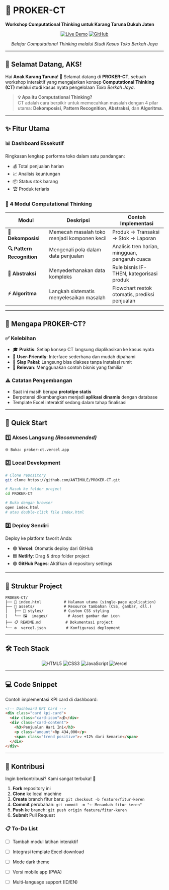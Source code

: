 # 🧠 PROKER-CT
**Workshop Computational Thinking untuk Karang Taruna Dukuh Jaten**

<div align="center">

[![Live Demo](https://img.shields.io/badge/🌐_Live_Demo-proker--ct.vercel.app-blue?style=for-the-badge)](https://proker-ct.vercel.app)
[![GitHub](https://img.shields.io/badge/GitHub-ANTIMOLE-black?style=for-the-badge&logo=github)](https://github.com/ANTIMOLE/PROKER-CT)

*Belajar Computational Thinking melalui Studi Kasus Toko Berkah Jaya*

</div>

---

## 👋 Selamat Datang, AKS!

Hai **Anak Karang Taruna**! 🎉 Selamat datang di **PROKER-CT**, sebuah workshop interaktif yang mengajarkan konsep **Computational Thinking (CT)** melalui studi kasus nyata pengelolaan *Toko Berkah Jaya*.

> **💡 Apa itu Computational Thinking?**  
> CT adalah cara berpikir untuk memecahkan masalah dengan 4 pilar utama: **Dekomposisi**, **Pattern Recognition**, **Abstraksi**, dan **Algoritma**.

---

## ✨ Fitur Utama

### 📊 **Dashboard Eksekutif**
Ringkasan lengkap performa toko dalam satu pandangan:
- 💰 Total penjualan harian
- 📈 Analisis keuntungan
- 📦 Status stok barang
- 🏆 Produk terlaris

### 🔧 **4 Modul Computational Thinking**

| Modul | Deskripsi | Contoh Implementasi |
|-------|-----------|-------------------|
| **🧩 Dekomposisi** | Memecah masalah toko menjadi komponen kecil | Produk → Transaksi → Stok → Laporan |
| **🔍 Pattern Recognition** | Mengenali pola dalam data penjualan | Analisis tren harian, mingguan, pengaruh cuaca |
| **🎯 Abstraksi** | Menyederhanakan data kompleks | Rule bisnis IF-THEN, kategorisasi produk |
| **⚡ Algoritma** | Langkah sistematis menyelesaikan masalah | Flowchart restok otomatis, prediksi penjualan |

---

## 🎯 Mengapa PROKER-CT?

### ✅ **Kelebihan**
- 🎓 **Praktis**: Setiap konsep CT langsung diaplikasikan ke kasus nyata
- 📱 **User-Friendly**: Interface sederhana dan mudah dipahami
- 🚀 **Siap Pakai**: Langsung bisa diakses tanpa instalasi rumit
- 💼 **Relevan**: Menggunakan contoh bisnis yang familiar

### ⚠️ **Catatan Pengembangan**
- Saat ini masih berupa **prototipe statis**
- Berpotensi dikembangkan menjadi **aplikasi dinamis** dengan database
- Template Excel interaktif sedang dalam tahap finalisasi

---

## 🚀 Quick Start

### 1️⃣ **Akses Langsung** *(Recommended)*
```
🌐 Buka: proker-ct.vercel.app
```

### 2️⃣ **Local Development**
```bash
# Clone repository
git clone https://github.com/ANTIMOLE/PROKER-CT.git

# Masuk ke folder project
cd PROKER-CT

# Buka dengan browser
open index.html
# atau double-click file index.html
```

### 3️⃣ **Deploy Sendiri**
Deploy ke platform favorit Anda:
- 🟢 **Vercel**: Otomatis deploy dari GitHub
- 🟦 **Netlify**: Drag & drop folder project
- 🟣 **GitHub Pages**: Aktifkan di repository settings

---

## 📁 Struktur Project

```
PROKER-CT/
├── 📄 index.html          # Halaman utama (single-page application)
├── 📁 assets/             # Resource tambahan (CSS, gambar, dll.)
│   ├── 🎨 styles/         # Custom CSS styling
│   └── 🖼️  images/         # Asset gambar dan icon
├── 📋 README.md           # Dokumentasi project
└── ⚙️  vercel.json         # Konfigurasi deployment
```

---

## 🛠️ Tech Stack

<div align="center">

![HTML5](https://img.shields.io/badge/HTML5-E34F26?style=for-the-badge&logo=html5&logoColor=white)
![CSS3](https://img.shields.io/badge/CSS3-1572B6?style=for-the-badge&logo=css3&logoColor=white)
![JavaScript](https://img.shields.io/badge/JavaScript-F7DF1E?style=for-the-badge&logo=javascript&logoColor=black)
![Vercel](https://img.shields.io/badge/Vercel-000000?style=for-the-badge&logo=vercel&logoColor=white)

</div>

---

## 💻 Code Snippet

Contoh implementasi KPI card di dashboard:

```html
<!-- Dashboard KPI Card -->
<div class="card kpi-card">
  <div class="card-icon">💰</div>
  <div class="card-content">
    <h3>Penjualan Hari Ini</h3>
    <p class="amount">Rp 434,000</p>
    <span class="trend positive">↗️ +12% dari kemarin</span>
  </div>
</div>
```

---

## 🤝 Kontribusi

Ingin berkontribusi? Kami sangat terbuka! 🙌

1. **Fork** repository ini
2. **Clone** ke local machine
3. **Create** branch fitur baru: `git checkout -b feature/fitur-keren`
4. **Commit** perubahan: `git commit -m "✨ Menambah fitur keren"`
5. **Push** ke branch: `git push origin feature/fitur-keren`
6. **Submit** Pull Request

### 📋 **To-Do List**
- [ ] Tambah modul latihan interaktif
- [ ] Integrasi template Excel download
- [ ] Mode dark theme
- [ ] Versi mobile app (PWA)
- [ ] Multi-language support (ID/EN)


</div>
